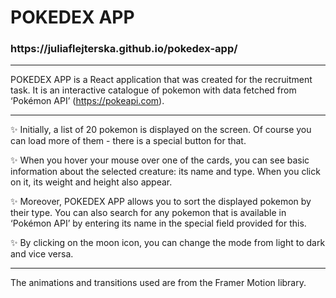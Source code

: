 <h1>  POKEDEX APP  </h1>

<h3> https://juliaflejterska.github.io/pokedex-app/ </h3>

---

POKEDEX APP is a React application that was created for the recruitment task. It is an interactive catalogue of pokemon with data fetched from ‘Pokémon API’ (https://pokeapi.com).

---

✨ Initially, a list of 20 pokemon is displayed on the screen. Of course you can load more of them - there is a special button for that.

✨ When you hover your mouse over one of the cards, you can see basic information about the selected creature: its name and type. When you click on it, its weight and height also appear.

✨ Moreover, POKEDEX APP allows you to sort the displayed pokemon by their type. You can also search for any pokemon that is available in ‘Pokémon API’ by entering its name in the special field provided for this.

✨ By clicking on the moon icon, you can change the mode from light to dark and vice versa.

---

The animations and transitions used are from the Framer Motion library.
